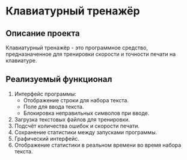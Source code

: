 # Клавиатурный тренажёр

## Описание проекта
Клавиатурный тренажёр - это программное средство, предназначенное для тренировки скорости и точности печати на клавиатуре.

## Реализуемый функционал
1. Интерфейс программы:
   - Отображение строки для набора текста.
   - Поле для ввода текста.
   - Блокировка неправильных символов при вводе.
2. Загрузка текстовых файлов для тренировки.
3. Подсчёт количества ошибок и скорости печати.
4. Сохранение статистики между запусками программы.
5. Графический интерфейс.
6. Отображение статистики в реальном времени во время набора текста.
